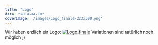 ```yaml
---
title: "Logo"
date: "2014-04-10"
coverImage: '/images/Logo_finale-223x300.png'
---
```


Wir haben endlich ein Logo: [![Logo_finale](../images/Logo_finale-223x300.png)](https://hackzogtum-coburg.de/wp-content/uploads/2014/04/Logo_finale.png) Variationen sind natürlich noch möglich ;)
